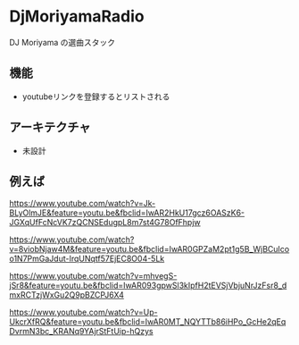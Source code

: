 # DjMoriyamaRadio
DJ Moriyama の選曲スタック

## 機能

 - youtubeリンクを登録するとリストされる
 

## アーキテクチャ
 - 未設計


## 例えば

https://www.youtube.com/watch?v=Jk-BLyOlmJE&feature=youtu.be&fbclid=IwAR2HkU17gcz6OASzK6-JGXqUfFcNcVK7zQCNSEdugpL8m7st4G78OfFhpjw

https://www.youtube.com/watch?v=8viobNjaw4M&feature=youtu.be&fbclid=IwAR0GPZaM2pt1g5B_WjBCuIcoo1N7PmGaJdut-IrqUNqtf57EjEC8O04-5Lk

https://www.youtube.com/watch?v=mhvegS-jSr8&feature=youtu.be&fbclid=IwAR093gpwSl3kIpfH2tEVSjVbjuNrJzFsr8_dmxRCTzjWxGu2Q9pBZCPJ6X4

https://www.youtube.com/watch?v=Up-UkcrXfRQ&feature=youtu.be&fbclid=IwAR0MT_NQYTTb86iHPo_GcHe2qEqDvrmN3bc_KRANq9YAjrStFtUip-hQzys

